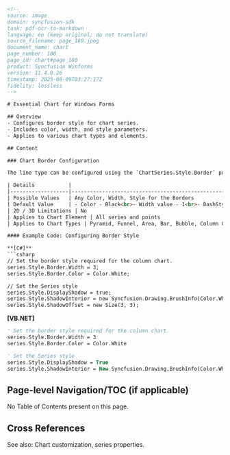 ```html
<!--
source: image
domain: syncfusion-sdk
task: pdf-ocr-to-markdown
language: en (keep original; do not translate)
source_filename: page_180.jpeg
document_name: chart
page_number: 180
page_id: chart#page_180
product: Syncfusion Winforms
version: 11.4.0.26
timestamp: 2025-08-09T03:27:17Z
fidelity: lossless
-->

# Essential Chart for Windows Forms

## Overview
- Configures border style for chart series.
- Includes color, width, and style parameters.
- Applies to various chart types and elements.

## Content

### Chart Border Configuration

The line type can be configured using the `ChartSeries.Style.Border` property as in the following example.

| Details           |                                                                                                     |
|-------------------|-----------------------------------------------------------------------------------------------------|
| Possible Values   | Any Color, Width, Style for the Borders                                                           |
| Default Value     | - Color - Black<br>- Width value - 1<br>- DashStyle - Solid                                       |
| 2D / 3D Limitations | No                                                                                             |
| Applies to Chart Element | All series and points                                                                      |
| Applies to Chart Types | Pyramid, Funnel, Area, Bar, Bubble, Column Chart, Candle Chart, Renko chart, Three Line Break Chart, Box and Whisker Chart, Gantt Chart, Histogram Chart, Tornado Chart, Polar and Radar Chart and Pie Chart |

#### Example Code: Configuring Border Style

**[C#]**
```csharp
// Set the border style required for the column chart.
series.Style.Border.Width = 3;
series.Style.Border.Color = Color.White;

// Set the Series style
series.Style.DisplayShadow = true;
series.Style.ShadowInterior = new Syncfusion.Drawing.BrushInfo(Color.White);
series.Style.ShadowOffset = new Size(3, 3);
```

**[VB.NET]**
```vb
' Set the border style required for the column chart.
series.Style.Border.Width = 3
series.Style.Border.Color = Color.White

' Set the Series style
series.Style.DisplayShadow = True
series.Style.ShadowInterior = New Syncfusion.Drawing.BrushInfo(Color.White)
```

## Page-level Navigation/TOC (if applicable)

No Table of Contents present on this page.

## Cross References

See also: Chart customization, series properties.

<!-- tags: [chart, border, Windows Forms, C#, VB.NET] keywords: [border style, color, width, DashStyle, apply to chart element, chart types, pie chart, gantt chart, waterfall chart, funnel chart] -->
```